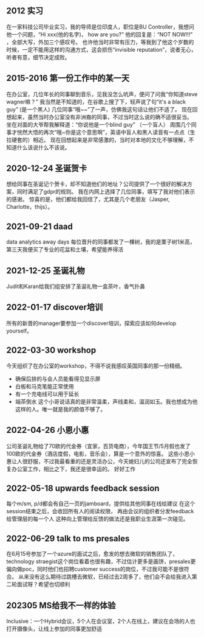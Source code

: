 ## 2012 实习
在一家科技公司毕业实习，我的导师是位印度人，职位是BU Controller，我想问他一个问题，“Hi xxx(他的名字)， how are you?”
他的回复是：“NOT NOW!!!” ，全部大写，外加三个感叹号。
也许他当时非常有压力，等我到了他这个岁数的时候，一定不能用这样的沟通方式，这会损伤“invisible reputation”，说者无心，听者有意，细节决定成败。

## 2015-2016 第一份工作中的某一天
在办公室，几位年长的同事聊到音乐，见我没怎么吭声，便问了问我“你知道steve wagner嘛？”
我当然是不知道的，在谷歌上搜了下，轻声说了句“it's a black guy” (是一个黑人)
几位同事“哦~~”了一声，仿佛我这句话让他们不适了。
现在回想起来，虽然当时办公室没有非洲裔的同事，不过当时这么说的确不适很妥当。
坐在对面的大爷帮我解释道：“你说他是一个blind guy” （一个盲人）
周围几个同事才恍然大悟的再次“哦~你是这个意思啊”，英语中盲人和黑人读音有一点点（生拉硬套的）相近。
现在回想起来是非常感激的，当时对本地的文化不够理解，不知道什么该说什么不该说。


## 2020-12-24 圣诞贺卡
想给同事在圣诞记个贺卡，却不知道他们的地址？公司提供了一个很好的解决方案，同时满足了gdpr的规则。
我在内网上选择了几位同事，填写了我对他们表示的感谢。 惊喜的是，他们都给我回信了，尤其是几个老朋友（Jasper, Charlotte，thijs）。

## 2021-09-21 daad
data analytics away days
每位晋升的同事都发了一棵树，我的是栗子树1米高，第三天我便买了专业的花盆和土壤，希望能养得活

## 2021-12-25 圣诞礼物
Judit和Karan给我们组安排了圣诞礼物一盒茶叶，香气扑鼻

## 2022-01-17 discover培训
所有的新晋的manager要参加一个discover培训，探索应该如何develop yourself。

## 2022-03-30 workshop
今天组织了在办公室的workshop，不得不说我感叹英国同事的那一份精细。
- 确保后排的与会人员能看得见显示屏
- 白板和马克笔能正常使用
- 有一个充电线可以用于延长
- 端茶倒水
这个小哥说话真的是非常温柔，声线柔和，温润如玉。我也想成为他这样的人。唯一就是我的颜值不够了。


## 2022-04-26 小恩小惠
公司圣诞礼物给了70欧的代金券（宜家，百货电商），今年国王节/5月假也发了100欧的代金券（酒店度假，电影，音乐会），算是一个意外的惊喜。
这些小恩小惠让人很舒服，不过我最看重的还是灵活办公，今天媳妇儿的公司还宣布了完全恢复办公室工作，相比之下，我还是很幸运的。
好好工作

## 2022-05-18 upwards feedback session
每个m/sm, p/d都会有自己一页的jamboard，提供给其他同事在线给建议
在这个session结束之后，会收回所有人的阅读权限，
再由会议的组织者分发feedback给管理层的每一个人
这种向上管理给反馈的做法还是我职业生涯第一次碰见。


## 2022-06-29 talk to ms presales
在6月15号参加了一个azure的面试之后，愈发的想去微软的销售团队了，technology straegist这个岗位看着也很有趣，不过估计更多是画饼，presales更偏向做poc，同时他们也招聘customer success的岗位，不过我可能不是很符合。
从来没有这么期待过跳槽去微软，已经过去2周多了，他们会不会给我进入第二轮面试呀？希望也切顺利

## 202305 MS给我不一样的体验
Inclusive：一个Hybrid会议，5个人在会议室，2个人在线上，建议在会场的人也打开摄像头，让线上参加的同事更加舒适